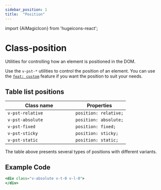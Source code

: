 ```yaml
---
sidebar_position: 1
title:  "Position"
---
```


import {AiMagicIcon} from 'hugeicons-react';

# Class-position <AiMagicIcon className='icon' />

Utilities for controlling how an element is positioned in the DOM.

Use the `v-pst-*` utilities to control the position of an element.
You can use <br /> the [`feat: custom`](/docs/Core-Features/V-custom.md) feature if you want the position to suit your needs.

## Table list positions

| Class name  | Properties |
|---------------------|-------------------|
| `v-pst-relative			`      | `position: relative;` | 
| `v-pst-absolute			`      | `position: absolute;` | 
| `v-pst-fixed			`      | `position: fixed;` | 
| `v-pst-sticky			`      | `position: sticky;` | 
| `v-pst-static			`      | `position: static;` | 

The table above presents several types of positions with different variants.

## Example Code
``` jsx title="index.html"
<div class="v-absolute v-t-0 v-l-0"> 
</div>
```
